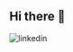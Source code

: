 ## Hi there 👋
![linkedin](https://img.shields.io/badge/Linkedin-0e76a8?style=for-the-badge&logo=Linkedin&logoColor=white&link=www.linkedin.com%2Fin%2Fyuvalshturm)
<!--
**yuvalshturm/yuvalshturm** is a ✨ _special_ ✨ repository because its `README.md` (this file) appears on your GitHub profile.

Here are some ideas to get you started:

- 🔭 I’m currently working on ...
- 🌱 I’m currently learning ...
- 👯 I’m looking to collaborate on ...
- 🤔 I’m looking for help with ...
- 💬 Ask me about ...
- 📫 How to reach me: ...
- 😄 Pronouns: ...
- ⚡ Fun fact: ...
-->
